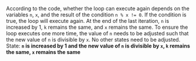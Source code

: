 According to the code, whether the loop can execute again depends on the variables `n`, `x`, and the result of the condition `n % x != 0`. If the condition is true, the loop will execute again. At the end of the last iteration, `n` is increased by 1, `k` remains the same, and `x` remains the same. To ensure the loop executes one more time, the value of `n` needs to be adjusted such that the new value of `n` is divisible by `x`. No other states need to be adjusted.
State: **`n` is increased by 1 and the new value of `n` is divisible by `x`, `k` remains the same, `x` remains the same**